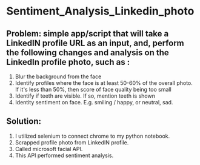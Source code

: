 # Sentiment_Analysis_Linkedin_photo
## Problem:  simple app/script that will take a LinkedIN profile URL as an input, and, perform the following changes and analysis on the LinkedIn profile photo, such as :  
1) Blur the background from the face  
2) Identify profiles where the face is at least 50-60% of the overall photo. If it's less than 50%, then score of face quality being too small  
3) Identify if teeth are visible. If so, mention teeth is shown  
4) Identity sentiment on face. E.g. smiling / happy, or neutral, sad.

## Solution:
1) I utilized selenium to connect chrome to my python notebook.
2) Scrapped profile photo from LinkedIN profile.
3) Called microsoft facial API.
4) This API performed sentiment analysis.
